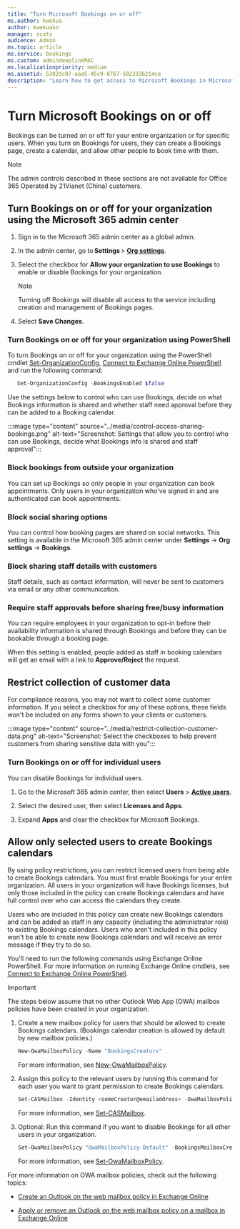 ```yaml
---
title: "Turn Microsoft Bookings on or off"
ms.author: kwekua
author: kwekuako
manager: scotv
audience: Admin
ms.topic: article
ms.service: bookings
ms.custom: admindeeplinkMAC
ms.localizationpriority: medium
ms.assetid: 5382dc07-aaa5-45c9-8767-502333b214ce
description: "Learn how to get access to Microsoft Bookings in Microsoft 365."
---
```


# Turn Microsoft Bookings on or off

Bookings can be turned on or off for your entire organization or for specific users. When you turn on Bookings for users, they can create a Bookings page, create a calendar, and allow other people to book time with them.

> [!NOTE]
> The admin controls described in these sections are not available for Office 365 Operated by 21Vianet (China) customers.

## Turn Bookings on or off for your organization using the Microsoft 365 admin center

1. Sign in to the Microsoft 365 admin center as a global admin.

2. In the admin center, go to **Settings** \> <a href="https://go.microsoft.com/fwlink/p/?linkid=2053743" target="_blank">**Org settings**</a>.

3. Select the checkbox for **Allow your organization to use Bookings** to enable or disable Bookings for your organization.

   > [!NOTE]
   > Turning off Bookings will disable all access to the service including creation and management of Bookings pages.

4. Select **Save Changes**.

### Turn Bookings on or off for your organization using PowerShell

To turn Bookings on or off for your organization using the PowerShell cmdlet [Set-OrganizationConfig](/powershell/module/exchange/set-organizationconfig), [Connect to Exchange Online PowerShell](/powershell/exchange/connect-to-exchange-online-powershell) and run the following command:

```PowerShell
   Set-OrganizationConfig -BookingsEnabled $false
```

Use the settings below to control who can use Bookings, decide on what Bookings information is shared and whether staff need approval before they can be added to a Booking calendar.

:::image type="content" source="../media/control-access-sharing-bookings.png" alt-text="Screenshot: Settings that allow you to control who can use Bookings, decide what Bookings info is shared and staff approval":::

### Block bookings from outside your organization

You can set up Bookings so only people in your organization can book appointments. Only users in your organization who've signed in and are authenticated can book appointments.

### Block social sharing options

You can control how booking pages are shared on social networks. This setting is available in the Microsoft 365 admin center under **Settings** -> **Org settings** -> **Bookings**.

### Block sharing staff details with customers

Staff details, such as contact information, will never be sent to customers via email or any other communication.

### Require staff approvals before sharing free/busy information

You can require employees in your organization to opt-in before their availability information is shared through Bookings and before they can be bookable through a booking page.

When this setting is enabled, people added as staff in booking calendars will get an email with a link to **Approve/Reject** the request.

## Restrict collection of customer data

For compliance reasons, you may not want to collect some customer information. If you select a checkbox for any of these options, these fields won't be included on any forms shown to your clients or customers.

:::image type="content" source="../media/restrict-collection-customer-data.png" alt-text="Screenshot: Select the checkboxes to help prevent customers from sharing sensitive data with you":::

### Turn Bookings on or off for individual users

You can disable Bookings for individual users.

1. Go to the Microsoft 365 admin center, then select **Users** \> <a href="https://go.microsoft.com/fwlink/p/?linkid=834822" target="_blank">**Active users**</a>.

1. Select the desired user, then select **Licenses and Apps**.

1. Expand **Apps** and clear the checkbox for Microsoft Bookings.

## Allow only selected users to create Bookings calendars

By using policy restrictions, you can restrict licensed users from being able to create Bookings calendars. You must first enable Bookings for your entire organization. All users in your organization will have Bookings licenses, but only those included in the policy can create Bookings calendars and have full control over who can access the calendars they create.

Users who are included in this policy can create new Bookings calendars and can be added as staff in any capacity (including the administrator role) to existing Bookings calendars. Users who aren't included in this policy won't be able to create new Bookings calendars and will receive an error message if they try to do so.

You'll need to run the following commands using Exchange Online PowerShell. For more information on running Exchange Online cmdlets, see [Connect to Exchange Online PowerShell](/powershell/exchange/connect-to-exchange-online-powershell).

> [!IMPORTANT]
> The steps below assume that no other Outlook Web App (OWA) mailbox policies have been created in your organization.

1. Create a new mailbox policy for users that should be allowed to create Bookings calendars. (Bookings calendar creation is allowed by default by new mailbox policies.)

   ```PowerShell
   New-OwaMailboxPolicy -Name "BookingsCreators"
   ```

   For more information, see [New-OwaMailboxPolicy](/powershell/module/exchange/new-owamailboxpolicy).

2. Assign this policy to the relevant users by running this command for each user you want to grant permission to create Bookings calendars.

   ```PowerShell
   Set-CASMailbox -Identity <someCreator@emailaddress> -OwaMailboxPolicy "BookingsCreators"
   ```

   For more information, see [Set-CASMailbox](/powershell/module/exchange/set-casmailbox).

3. Optional: Run this command if you want to disable Bookings for all other users in your organization.

   ```PowerShell
   Set-OwaMailboxPolicy "OwaMailboxPolicy-Default" -BookingsMailboxCreationEnabled:$false
   ```

   For more information, see [Set-OwaMailboxPolicy](/powershell/module/exchange/set-owamailboxpolicy).

For more information on OWA mailbox policies, check out the following topics:

- [Create an Outlook on the web mailbox policy in Exchange Online](/exchange/clients-and-mobile-in-exchange-online/outlook-on-the-web/create-outlook-web-app-mailbox-policy)

- [Apply or remove an Outlook on the web mailbox policy on a mailbox in Exchange Online](/exchange/clients-and-mobile-in-exchange-online/outlook-on-the-web/create-outlook-web-app-mailbox-policy)
